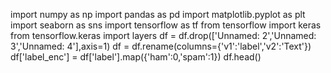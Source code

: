 import numpy as np 
import pandas as pd 
import matplotlib.pyplot as plt 
import seaborn as sns 
import tensorflow as tf 
from tensorflow import keras 
from tensorflow.keras import layers
df = df.drop(['Unnamed: 2','Unnamed: 3','Unnamed: 4'],axis=1) 
df = df.rename(columns={'v1':'label','v2':'Text'}) 
df['label_enc'] = df['label'].map({'ham':0,'spam':1}) 
df.head()
